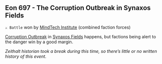## Eon 697 - The Corruption Outbreak in Synaxos Fields

`⚔️ Battle` won by [MindTech Institute](../refs/mindtech_institute.md) (combined faction forces)

[Corruption Outbreak](../refs/corruption.md) in [Synaxos Fields](../refs/synaxos_fields.md) happens, but factions being alert to the danger win by a good margin.

_Zeithalt historian took a break during this time, so there’s little or no written history of this event._
